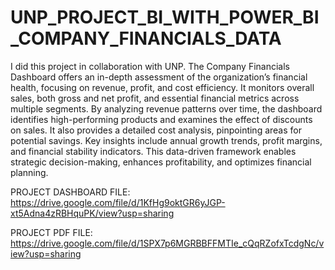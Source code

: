 # UNP_PROJECT_BI_WITH_POWER_BI_COMPANY_FINANCIALS_DATA

I did this project in collaboration with UNP. The Company Financials Dashboard offers an in-depth assessment of the organization’s financial health, focusing on revenue, profit, and cost efficiency. It monitors overall sales, both gross and net profit, and essential financial metrics across multiple segments. By analyzing revenue patterns over time, the dashboard identifies high-performing products and examines the effect of discounts on sales. It also provides a detailed cost analysis, pinpointing areas for potential savings. Key insights include annual growth trends, profit margins, and financial stability indicators. This data-driven framework enables strategic decision-making, enhances profitability, and optimizes financial planning.

PROJECT DASHBOARD FILE: https://drive.google.com/file/d/1KfHg9oktGR6yJGP-xt5Adna4zRBHquPK/view?usp=sharing

PROJECT PDF FILE: https://drive.google.com/file/d/1SPX7p6MGRBBFFMTIe_cQqRZofxTcdgNc/view?usp=sharing
